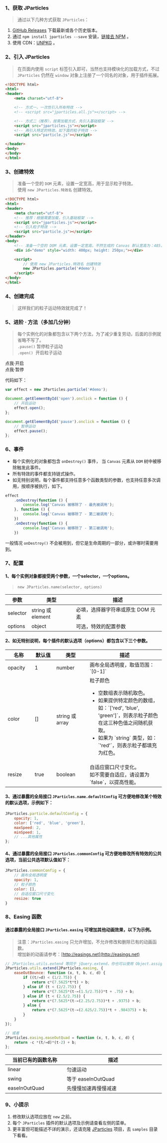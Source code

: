 ### 1、获取 JParticles

> 通过以下几种方式获取 `JParticles`：

1. [GitHub Releases](https://github.com/Barrior/JParticles/releases) 下载最新或各个历史版本。
1. 通过 `npm install jparticles --save` 安装，[链接去 NPM](https://www.npmjs.com/package/jparticles) 。
1. 使用 CDN：[UNPKG](https://unpkg.com/jparticles/production/) 。

### 2、引入 JParticles

> 在页面内使用 `script` 标签引入即可，当然也支持模块化的加载方式，不过 `JParticles` 仍然在 `window` 对象上注册了一个同名的对象，用于插件拓展。

```html
<!DOCTYPE html>
<html>
<header>
    <meta charset="utf-8">

    <!-- 方式一，一次性引入所有特效 -->
    <!-- <script src="jparticles.all.js"></script> -->

    <!-- 方式二（推荐），按需加载方式，先引入基础框架 -->
    <script src="jparticles.js"></script>
    <!-- 再引入特定的特效，如下面的粒子特效 -->
    <script src="particle.js"></script>

</header>
<body>
</body>
</html>
```

### 3、创建特效

> 准备一个空的 `DOM` 元素，设置一定宽高，用于显示粒子特效。  
> 使用 `new JParticles.特效名` 创建特效。

```html
<!DOCTYPE html>
<html>
<header>
    <meta charset="utf-8">
    <!-- 推荐：根据需要加载，引入基础框架 -->
    <script src="jparticles.js"></script>
    <!-- 引入粒子特效 -->
    <script src="particle.js"></script>
</header>
<body>
    <!-- 准备一个空的 DOM 元素，设置一定宽高，不然生成的 Canvas 默认宽高为：485，300 -->
    <div id="demo" style="width: 400px; height: 250px;"></div>

    <script>
        // 使用 new JParticles.特效名 创建特效
        new JParticles.particle('#demo');
    </script>
</body>
</html>
```

### 4、创建完成

> 这样我们的粒子运动特效就完成了！

<div class="instance">
    <div class="demo"></div>
</div>

### 5、进阶 · 方法（多加几分钟）

> 每个实例化的对象都包含以下两个方法，为了减少重复劳动，后面的示例就省略不写了。  
> `.pause()` 暂停粒子运动  
> `.open()`  &nbsp;开启粒子运动

<div class="instance-ctrl">
	<div class="btn btn-success open">点我·开启</div>
	<div class="btn btn-success pause">点我·暂停</div>
</div>

代码如下：

```javascript
var effect = new JParticles.particle('#demo');

document.getElementById('open').onclick = function () {
    // 开启运动
    effect.open();
};

document.getElementById('pause').onclick = function () {
    // 暂停运动
    effect.pause();
};
```

### 6、事件

- 每个实例化的对象都包含 `onDestroy()` 事件， 当 `Canvas` 元素从 `DOM` 树中被移除触发此事件。
- 所有特效的事件都支持链式操作。
- 如无特别说明，每个事件都支持任意多个函数类型的参数，也支持任意多次调用，按顺序被执行，如下。

```javascript
effect
    .onDestroy(function () {
        console.log('Canvas 被移除了 - 最先被调用');
    }, function () {
        console.log('Canvas 被移除了 - 第二被调用');
    })
    .onDestroy(function () {
        console.log('Canvas 被移除了 - 第三被调用');
    })
```

一般情况 `onDestroy()` 不会被用到，但它是生命周期的一部分，或许哪时需要用到。

### 7、配置

#### 1、每个实例对象都接受两个参数，一个selector，一个options。

> `new JParticles.name(selector, options)`

<table class="table table-bordered-inner table-striped">
    <thead>
        <tr>
            <th>参数</th>
            <th>类型</th>
            <th>描述</th>
        </tr>
    </thead>
    <tbody>
        <tr>
            <td>selector</td>
            <td>string 或 element</td>
            <td>必填，选择器字符串或原生 DOM 元素</td>
        </tr>
        <tr>
            <td>options</td>
            <td>object</td>
            <td>可选，特效的配置参数</td>
        </tr>
    </tbody>
</table>

#### 2、如无特别说明，每个插件的默认选项（options）都包含以下三个参数。

<table class="table table-bordered-inner table-striped">
    <thead>
        <tr>
            <th width="100">名称</th>
            <th width="100">默认值</th>
            <th width="150">类型</th>
            <th width="450">描述</th>
        </tr>
    </thead>
    <tbody>
        <tr>
            <td>opacity</td>
            <td>1</td>
            <td>number</td>
            <td>画布全局透明度，取值范围：`[0-1]`</td>
        </tr>
        <tr>
            <td>color</td>
            <td>[]</td>
            <td>string 或 array</td>
            <td class="module module-api">
                <div>粒子颜色</div>
                <ul>
                    <li>
                        空数组表示随机取色。
                    </li>
                    <li>
                        如果提供特定颜色的数组，如：`['red', 'blue', 'green']`，则表示粒子颜色在这三种色值之间随机获取。
                    </li>
                    <li>
                        如果为 `string` 类型，如：`'red'`，则表示粒子都填充为红色。
                    </li>
                </ul>
            </td>
        </tr>
        <tr>
            <td>resize</td>
            <td>true</td>
            <td>boolean</td>
            <td>
              自适应窗口尺寸变化。<br>
              如不需要自适应，请设置为 `false`，以提高性能。
            </td>
        </tr>
    </tbody>
</table>

#### 3、通过暴露的全局接口 `JParticles.name.defaultConfig` 可方便地修改某个特效的默认选项，示例如下：

```javascript
JParticles.particle.defaultConfig = {
    opacity: 1,
    color: ['red', 'blue', 'green'],
    maxSpeed: 2,
    minSpeed: 1,
    // ...其他属性
};
```

#### 4、通过暴露的全局接口 `JParticles.commonConfig` 可方便地修改所有特效的公共选项，当前公共选项默认值如下：

```javascript
JParticles.commonConfig = {
    // 画布全局透明度
    opacity: 1,
    // 粒子颜色
    color: [],
    // 自适应窗口尺寸变化
    resize: true
}
```

### 8、Easing 函数

#### 通过暴露的全局接口 `JParticles.easing` 可增加其他动画效果，以下为示例。

> 注意：`JParticles.easing` 只允许增加，不允许修改和删除已有的动画函数。  
> 增加新的动画请参考：[http://easings.net](http://easings.net)

```javascript
// JParticles.utils.extend 等同于 jQuery.extend，你也可以使用 Object.assign 替代。
JParticles.utils.extend(JParticles.easing, {
    easeOutBounce: function (x, t, b, c, d) {
        if ((t/=d) < (1/2.75)) {
            return c*(7.5625*t*t) + b;
        } else if (t < (2/2.75)) {
            return c*(7.5625*(t-=(1.5/2.75))*t + .75) + b;
        } else if (t < (2.5/2.75)) {
            return c*(7.5625*(t-=(2.25/2.75))*t + .9375) + b;
        } else {
            return c*(7.5625*(t-=(2.625/2.75))*t + .984375) + b;
        }
    }
});

// 或者
JParticles.easing.easeOutQuad = function (x, t, b, c, d) {
    return -c *(t/=d)*(t-2) + b;
};
```

<table class="table table-bordered-inner table-striped">
    <thead>
        <tr>
            <th width="300">当前已有的函数名称</th>
            <th width="700">描述</th>
        </tr>
    </thead>
    <tbody>
        <tr>
            <td>linear</td>
            <td>匀速运动</td>
        </tr>
        <tr>
            <td>swing</td>
            <td>等于 easeInOutQuad </td>
        </tr>
        <tr>
            <td>easeInOutQuad</td>
            <td>先慢慢加速再慢慢减速</td>
        </tr>
    </tbody>
</table>

### 9、小提示

1. 修改默认选项应放在 `new` 之前。
1. 每个 `JParticles` 插件的默认选项及示例请查看左侧的菜单。
1. 更丰富但可能描述不详的演示，还请克隆 [JParticles](https://github.com/Barrior/JParticles) 项目，去 `samples` 目录下看看。
